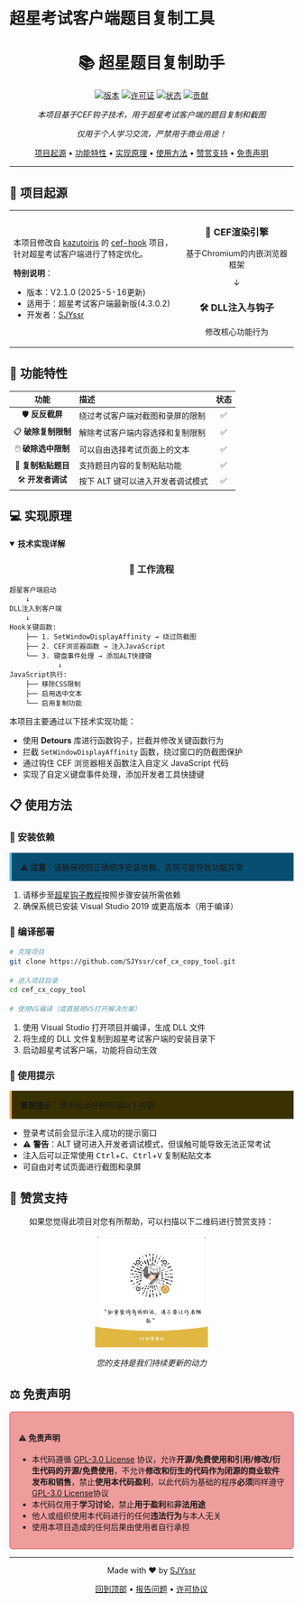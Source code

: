# 超星考试客户端题目复制工具

<div align="center">

<!-- 替换不可显示的Logo图片为文字标志 -->
<h1>📚 超星题目复制助手</h1>

[![版本](https://img.shields.io/badge/版本-V2.1.0-brightgreen)](https://github.com/SJYssr/cef_cx_copy_tool/releases)
[![许可证](https://img.shields.io/badge/许可证-GPL--3.0-blue)](https://github.com/SJYssr/cef_cx_copy_tool/blob/main/LICENSE)
[![状态](https://img.shields.io/badge/状态-可用-success)](https://github.com/SJYssr/cef_cx_copy_tool)
[![贡献](https://img.shields.io/badge/欢迎-贡献-orange)](https://github.com/SJYssr/cef_cx_copy_tool/issues)

*本项目基于CEF钩子技术，用于超星考试客户端的题目复制和截图*

*仅用于个人学习交流，严禁用于商业用途！*

</div>

<p align="center">
  <a href="#项目起源">项目起源</a> •
  <a href="#功能特性">功能特性</a> •
  <a href="#实现原理">实现原理</a> •
  <a href="#使用方法">使用方法</a> •
  <a href="#赞赏支持">赞赏支持</a> •
  <a href="#免责声明">免责声明</a>
</p>

---

## 📖 项目起源

<table>
<tr>
<td width="60%">

本项目修改自 [kazutoiris](https://github.com/kazutoiris) 的 [cef-hook](https://github.com/kazutoiris/cef-hook) 项目，针对超星考试客户端进行了特定优化。

**特别说明**：
- 版本：V2.1.0 (2025-5-16更新)
- 适用于：超星考试客户端最新版(4.3.0.2)
- 开发者：[SJYssr](https://github.com/SJYssr)

</td>
<td width="40%">

<!-- 替换不可显示的CEF示意图为描述性文字 -->
<div align="center">
<h3>🔄 CEF渲染引擎</h3>
<p>基于Chromium的内嵌浏览器框架</p>
<p>↓</p>
<h3>🛠️ DLL注入与钩子</h3>
<p>修改核心功能行为</p>
</div>

</td>
</tr>
</table>

## 🚀 功能特性

<div align="center">

| 功能 | 描述 | 状态 |
|:----:|:-----|:----:|
| 🛡️ **反反截屏** | 绕过考试客户端对截图和录屏的限制 | ✅ |
| 📋 **破除复制限制** | 解除考试客户端内容选择和复制限制 | ✅ |
| 🖱️ **破除选中限制** | 可以自由选择考试页面上的文本 | ✅ |
| 📝 **复制粘贴题目** | 支持题目内容的复制粘贴功能 | ✅ |
| 🛠️ **开发者调试** | 按下 ALT 键可以进入开发者调试模式 | ✅ |

</div>

## 💻 实现原理

<details open>
<summary><b>技术实现详解</b></summary>

<!-- 替换不可显示的Mermaid图表为文本描述 -->
<div align="center">
<h3>🔄 工作流程</h3>
</div>

```
超星客户端启动
    ↓
DLL注入到客户端
    ↓
Hook关键函数:
    ├── 1. SetWindowDisplayAffinity → 绕过防截图
    ├── 2. CEF浏览器函数 → 注入JavaScript
    └── 3. 键盘事件处理 → 添加ALT快捷键
            ↓
JavaScript执行:
    ├── 移除CSS限制
    ├── 启用选中文本
    └── 启用复制功能
```

本项目主要通过以下技术实现功能：

- 使用 **Detours** 库进行函数钩子，拦截并修改关键函数行为
- 拦截 `SetWindowDisplayAffinity` 函数，绕过窗口的防截图保护
- 通过钩住 CEF 浏览器相关函数注入自定义 JavaScript 代码
- 实现了自定义键盘事件处理，添加开发者工具快捷键

</details>

## 📋 使用方法

### 🔧 安装依赖

<div style="padding: 15px; border-left: 4px solid #5bc0de; background-color:rgb(7, 78, 114); margin: 10px 0;">
<b>⚠️ 注意</b>：请确保按照正确顺序安装依赖，否则可能导致功能异常
</div>

1. 请移步至[超星钩子教程](https://www.52pojie.cn/thread-1995491-1-1.html)按照步骤安装所需依赖
2. 确保系统已安装 Visual Studio 2019 或更高版本（用于编译）

### 🔨 编译部署

```bash
# 克隆项目
git clone https://github.com/SJYssr/cef_cx_copy_tool.git

# 进入项目目录
cd cef_cx_copy_tool

# 使用VS编译（或直接用VS打开解决方案）
```

1. 使用 Visual Studio 打开项目并编译，生成 DLL 文件
2. 将生成的 DLL 文件复制到超星考试客户端的安装目录下
3. 启动超星考试客户端，功能将自动生效

### 📝 使用提示

<div style="padding: 15px; border-left: 4px solid #f0ad4e; background-color:rgb(58, 49, 3); margin: 10px 0;">
<b>重要提示</b>：使用前请仔细阅读以下内容
</div>

- 登录考试前会显示注入成功的提示窗口
- ⚠️ **警告**：ALT 键可进入开发者调试模式，但误触可能导致无法正常考试
- 注入后可以正常使用 <kbd>Ctrl</kbd>+<kbd>C</kbd>、<kbd>Ctrl</kbd>+<kbd>V</kbd> 复制粘贴文本
- 可自由对考试页面进行截图和录屏


## 🎁 赞赏支持

<div align="center">
<p>如果您觉得此项目对您有所帮助，可以扫描以下二维码进行赞赏支持：</p>

<img src="https://github.com/SJYssr/img/raw/main/1/zanshang.jpg" alt="赞赏码" width="200">

<p><i>您的支持是我们持续更新的动力</i></p>
</div>

## ⚖️ 免责声明

<div style="padding: 15px; border: 1px solid #d9534f; background-color:rgb(238, 156, 156); border-radius: 5px; margin: 10px 0;">
<h4>⚠️ 免责声明</h4>
<ul>
<li>本代码遵循 <a href="https://github.com/SJYssr/cef_cx_copy_tool/blob/main/LICENSE">GPL-3.0 License</a> 协议，允许<strong>开源/免费使用和引用/修改/衍生代码的开源/免费使用</strong>，不允许<strong>修改和衍生的代码作为闭源的商业软件发布和销售</strong>，禁止<strong>使用本代码盈利</strong>，以此代码为基础的程序<strong>必须</strong>同样遵守 <a href="https://github.com/SJYssr/cef_cx_copy_tool/blob/main/LICENSE">GPL-3.0 License</a>协议</li>
<li>本代码仅用于<strong>学习讨论</strong>，禁止<strong>用于盈利</strong>和<strong>非法用途</strong></li>
<li>他人或组织使用本代码进行的任何<strong>违法行为</strong>与本人无关</li>
<li>使用本项目造成的任何后果由使用者自行承担</li>
</ul>
</div>

---

<div align="center">
<p>Made with ❤️ by <a href="https://github.com/SJYssr">SJYssr</a></p>
<p>
  <a href="#">回到顶部</a> •
  <a href="https://github.com/SJYssr/cef_cx_copy_tool/issues">报告问题</a> •
  <a href="https://github.com/SJYssr/cef_cx_copy_tool/blob/main/LICENSE">许可协议</a>
</p>
</div>